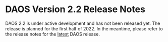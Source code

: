 # DAOS Version 2.2 Release Notes

DAOS 2.2 is under active development and has not been released yet.
The release is planned for the first half of 2022.
In the meantime, please refer to the release notes for the
[latest](https://docs.daos.io/latest/release/support_matrix/) DAOS release.
